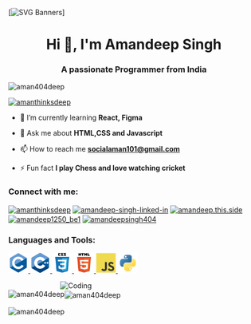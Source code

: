 [![SVG Banners](https://svg-banners.vercel.app/api?type=origin&text1=Amandeep%20Singh%20💻&text2=%20Programmer&width=900&height=300)]
<h1 align="center">Hi 👋, I'm Amandeep Singh</h1>
<h3 align="center">A passionate Programmer from India</h3>

<p align="left"> <img src="https://komarev.com/ghpvc/?username=aman404deep&label=Profile%20views&color=0e75b6&style=flat" alt="aman404deep" /> </p>

<p align="left"> <a href="https://twitter.com/amanthinksdeep" target="blank"><img src="https://img.shields.io/twitter/follow/amanthinksdeep?logo=twitter&style=for-the-badge" alt="amanthinksdeep" /></a> </p>

- 🌱 I’m currently learning **React, Figma**

- 💬 Ask me about **HTML,CSS and Javascript**

- 📫 How to reach me **socialaman101@gmail.com**

- ⚡ Fun fact **I play Chess and love watching cricket**

<h3 align="left">Connect with me:</h3>
<p align="left">
<a href="https://twitter.com/amanthinksdeep" target="blank"><img align="center" src="https://raw.githubusercontent.com/rahuldkjain/github-profile-readme-generator/master/src/images/icons/Social/twitter.svg" alt="amanthinksdeep" height="30" width="40" /></a>
<a href="https://linkedin.com/in/amandeep-singh-linked-in" target="blank"><img align="center" src="https://raw.githubusercontent.com/rahuldkjain/github-profile-readme-generator/master/src/images/icons/Social/linked-in-alt.svg" alt="amandeep-singh-linked-in" height="30" width="40" /></a>
<a href="https://instagram.com/amandeep.this.side" target="blank"><img align="center" src="https://raw.githubusercontent.com/rahuldkjain/github-profile-readme-generator/master/src/images/icons/Social/instagram.svg" alt="amandeep.this.side" height="30" width="40" /></a>
<a href="https://www.hackerrank.com/amandeep1250_be1" target="blank"><img align="center" src="https://raw.githubusercontent.com/rahuldkjain/github-profile-readme-generator/master/src/images/icons/Social/hackerrank.svg" alt="amandeep1250_be1" height="30" width="40" /></a>
<a href="https://www.leetcode.com/amandeepsingh404" target="blank"><img align="center" src="https://raw.githubusercontent.com/rahuldkjain/github-profile-readme-generator/master/src/images/icons/Social/leet-code.svg" alt="amandeepsingh404" height="30" width="40" /></a>
</p>

<h3 align="left">Languages and Tools:</h3>
<p align="left"> <a href="https://www.cprogramming.com/" target="_blank" rel="noreferrer"> <img src="https://raw.githubusercontent.com/devicons/devicon/master/icons/c/c-original.svg" alt="c" width="40" height="40"/> </a> <a href="https://www.w3schools.com/cpp/" target="_blank" rel="noreferrer"> <img src="https://raw.githubusercontent.com/devicons/devicon/master/icons/cplusplus/cplusplus-original.svg" alt="cplusplus" width="40" height="40"/> </a> <a href="https://www.w3schools.com/css/" target="_blank" rel="noreferrer"> <img src="https://raw.githubusercontent.com/devicons/devicon/master/icons/css3/css3-original-wordmark.svg" alt="css3" width="40" height="40"/> </a> <a href="https://www.w3.org/html/" target="_blank" rel="noreferrer"> <img src="https://raw.githubusercontent.com/devicons/devicon/master/icons/html5/html5-original-wordmark.svg" alt="html5" width="40" height="40"/> </a> <a href="https://developer.mozilla.org/en-US/docs/Web/JavaScript" target="_blank" rel="noreferrer"> <img src="https://raw.githubusercontent.com/devicons/devicon/master/icons/javascript/javascript-original.svg" alt="javascript" width="40" height="40"/> </a> <a href="https://www.python.org" target="_blank" rel="noreferrer"> <img src="https://raw.githubusercontent.com/devicons/devicon/master/icons/python/python-original.svg" alt="python" width="40" height="40"/> </a> </p>
<img align="right" alt="Coding" width="400" src="https://cdn.dribbble.com/users/1162077/screenshots/3848914/programmer.gif">
<p><img align="left" src="https://github-readme-stats.vercel.app/api/top-langs?username=aman404deep&show_icons=true&locale=en&layout=compact" alt="aman404deep" /></p>
<p>&nbsp;<img align="center" src="https://github-readme-stats.vercel.app/api?username=aman404deep&show_icons=true&locale=en" alt="aman404deep" /></p>
<p><img align="center" src="https://github-readme-streak-stats.herokuapp.com/?user=aman404deep&" alt="aman404deep" /></p>
